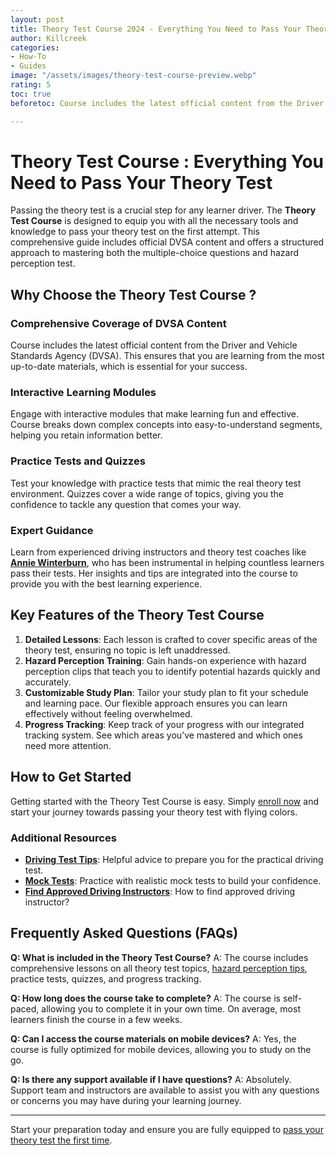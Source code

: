 ```yaml
---
layout: post
title: Theory Test Course 2024 - Everything You Need to Pass Your Theory Test
author: Killcreek
categories:
- How-To
- Guides
image: "/assets/images/theory-test-course-preview.webp"
rating: 5
toc: true
beforetoc: Course includes the latest official content from the Driver and Vehicle Standards Agency (DVSA). This ensures that you are learning from the most up-to-date materials, which is essential for your success.

---
```



# Theory Test Course : Everything You Need to Pass Your Theory Test

Passing the theory test is a crucial step for any learner driver. The **Theory Test Course** is designed to equip you with all the necessary tools and knowledge to pass your theory test on the first attempt. This comprehensive guide includes official DVSA content and offers a structured approach to mastering both the multiple-choice questions and hazard perception test.

## Why Choose the Theory Test Course ?

### Comprehensive Coverage of DVSA Content
Course includes the latest official content from the Driver and Vehicle Standards Agency (DVSA). This ensures that you are learning from the most up-to-date materials, which is essential for your success.

### Interactive Learning Modules
Engage with interactive modules that make learning fun and effective. Course breaks down complex concepts into easy-to-understand segments, helping you retain information better.

### Practice Tests and Quizzes
Test your knowledge with practice tests that mimic the real theory test environment. Quizzes cover a wide range of topics, giving you the confidence to tackle any question that comes your way.

### Expert Guidance
Learn from experienced driving instructors and theory test coaches like **[Annie Winterburn](https://testbuddy.app/members/annie/)**, who has been instrumental in helping countless learners pass their tests. Her insights and tips are integrated into the course to provide you with the best learning experience.

## Key Features of the Theory Test Course 

1. **Detailed Lessons**: Each lesson is crafted to cover specific areas of the theory test, ensuring no topic is left unaddressed.
2. **Hazard Perception Training**: Gain hands-on experience with hazard perception clips that teach you to identify potential hazards quickly and accurately.
3. **Customizable Study Plan**: Tailor your study plan to fit your schedule and learning pace. Our flexible approach ensures you can learn effectively without feeling overwhelmed.
4. **Progress Tracking**: Keep track of your progress with our integrated tracking system. See which areas you’ve mastered and which ones need more attention.

## How to Get Started

Getting started with the Theory Test Course  is easy. Simply [enroll now](https://testbuddy.app/courses/theory-test-lessons//?ref=46) and start your journey towards passing your theory test with flying colors.

### Additional Resources

- **[Driving Test Tips](/learn-to-drive-a-car-in-the-uk-step-by-step-guide/)**: Helpful advice to prepare you for the practical driving test.
- **[Mock Tests](/test)**: Practice with realistic mock tests to build your confidence.
- **[Find Approved Driving Instructors](/how-to-find-approved-driving-instructors/)**: How to find approved driving instructor?  

## Frequently Asked Questions (FAQs)

**Q: What is included in the Theory Test Course?**
A: The course includes comprehensive lessons on all theory test topics, [hazard perception tips](/hazard-perception-test/), practice tests, quizzes, and progress tracking.

**Q: How long does the course take to complete?**
A: The course is self-paced, allowing you to complete it in your own time. On average, most learners finish the course in a few weeks.

**Q: Can I access the course materials on mobile devices?**
A: Yes, the course is fully optimized for mobile devices, allowing you to study on the go.

**Q: Is there any support available if I have questions?**
A: Absolutely. Support team and instructors are available to assist you with any questions or concerns you may have during your learning journey.

---

Start your preparation today and ensure you are fully equipped to [pass your theory test the first time](/theory-test-essential-tips-for-success/).  